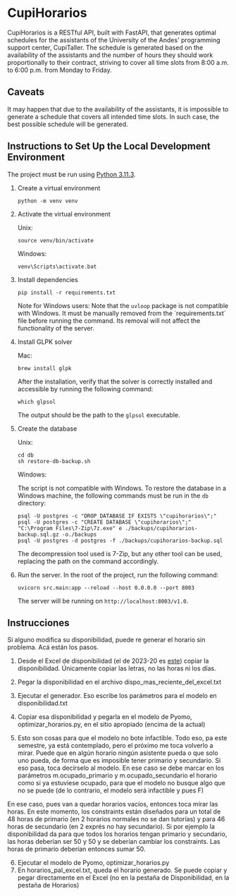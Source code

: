 # CupiHorarios

CupiHorarios is a RESTful API, built with FastAPI, that generates optimal schedules for the assistants of the University of the Andes' programming support center, CupiTaller. The schedule is generated based on the availability of the assistants and the number of hours they should work proportionally to their contract, striving to cover all time slots from 8:00 a.m. to 6:00 p.m. from Monday to Friday.

## Caveats

It may happen that due to the availability of the assistants, it is impossible to generate a schedule that covers all intended time slots. In such case, the best possible schedule will be generated.

## Instructions to Set Up the Local Development Environment

The project must be run using [Python 3.11.3](https://www.python.org/downloads/release/python-3113/).

1. Create a virtual environment

   ```shell
   python -m venv venv
   ```

2. Activate the virtual environment

   Unix:

   ```shell
   source venv/bin/activate
   ```

   Windows:

   ```batch
   venv\Scripts\activate.bat
   ```

3. Install dependencies

   ```shell
   pip install -r requirements.txt
   ```

   Note for Windows users: Note that the `uvloop` package is not compatible with Windows. It must be manually removed from the ´requirements.txt´ file before running the command. Its removal will not affect the functionality of the server.

4. Install GLPK solver

    Mac:

    ```shell
    brew install glpk
    ```

    After the installation, verify that the solver is correctly installed and accessible by running the following command:

    ```shell
    which glpsol
    ```

    The output should be the path to the `glpsol` executable.

5. Create the database

   Unix:

   ```shell
   cd db
   sh restore-db-backup.sh
   ```

   Windows:

   The script is not compatible with Windows. To restore the database in a Windows machine, the following commands must be run in the `db` directory:

   ```batch
   psql -U postgres -c "DROP DATABASE IF EXISTS \"cupihorarios\";"
   psql -U postgres -c "CREATE DATABASE \"cupihorarios\";"
   "C:\Program Files\7-Zip\7z.exe" e ./backups/cupihorarios-backup.sql.gz -o./backups
   psql -U postgres -d postgres -f ./backups/cupihorarios-backup.sql
   ```

   The decompression tool used is 7-Zip, but any other tool can be used, replacing the path on the command accordingly.


6. Run the server. In the root of the project, run the following command:

   ```shell
   uvicorn src.main:app --reload --host 0.0.0.0 --port 8003
   ```

   The server will be running on `http://localhost:8003/v1.0`.


## Instrucciones

Si alguno modifica su disponibilidad, puede re generar el horario sin problema. Acá están los pasos.

1. Desde el Excel de disponibilidad (el de 2023-20 es [este](https://uniandes-my.sharepoint.com/:x:/r/personal/cupitaller_uniandes_edu_co/Documents/CupiTaller/2023-20/Disponibilidad%20asistentes.xlsx?d=w043e63795374456db0efc906c754b6c0&csf=1&web=1&e=6EnCSz)) copiar la disponibilidad. Únicamente copiar las letras, no las horas ni los días.
2. Pegar la disponibilidad en el archivo dispo_mas_reciente_del_excel.txt
3. Ejecutar el generador. Eso escribe los parámetros para el modelo en disponibilidad.txt
4. Copiar esa disponibilidad y pegarla en el modelo de Pyomo, optimizar_horarios.py, en el sitio apropiado (encima de la actual)

5. Esto son cosas para que el modelo no bote infactible. Todo eso, pa este semestre, ya está contemplado, pero el próximo me toca volverlo a mirar.
Puede que en algún horario ningún asistente pueda o que solo uno pueda, de forma que es imposible tener primario y secundario. Si eso pasa, toca decírselo al modelo. En ese caso se debe marcar en los parámetros m.ocupado_primario y m.ocupado_secundario el horario como si ya estuviese ocupado, para que el modelo no busque algo que no se puede (de lo contrario, el modelo será infactible y pues F)

En ese caso, pues van a quedar horarios vacíos, entonces toca mirar las horas. En este momento, los constraints están diseñados para un total de 48 horas de primario (en 2 horarios normales no se dan tutorías) y para 46 horas de secundario (en 2 exprés no hay secundario). Si por ejemplo la disponibilidad da para que todos los horarios tengan primario y secundario, las horas deberían ser 50 y 50 y se deberían cambiar los constraints. Las horas de primario deberían entonces sumar 50.

6. Ejecutar el modelo de Pyomo, optimizar_horarios.py
7. En horarios_pal_excel.txt, queda el horario generado. Se puede copiar y pegar directamente en el Excel (no en la pestaña de Disponibilidad, en la pestaña de Horarios)